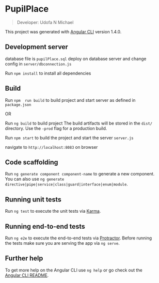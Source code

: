 # PupilPlace
> Developer: Udofa N Michael

This project was generated with [Angular CLI](https://github.com/angular/angular-cli) version 1.4.0.

## Development server

database file is `pupilPlace.sql`
deploy on database server and change config in `server/dbconnection.js`


Run `npm install` to install all dependencies

## Build

Run `npm  run build` to build project and start server as defined in `package.json`

OR

Run `ng build` to build project
The build artifacts will be stored in the `dist/` directory. Use the `-prod` flag for a production build.

Run `npm start` to build the project and start the server `server.js`

navigate to `http://localhost:8083` on browser



## Code scaffolding

Run `ng generate component component-name` to generate a new component. You can also use `ng generate directive|pipe|service|class|guard|interface|enum|module`.


## Running unit tests

Run `ng test` to execute the unit tests via [Karma](https://karma-runner.github.io).

## Running end-to-end tests

Run `ng e2e` to execute the end-to-end tests via [Protractor](http://www.protractortest.org/).
Before running the tests make sure you are serving the app via `ng serve`.

## Further help

To get more help on the Angular CLI use `ng help` or go check out the [Angular CLI README](https://github.com/angular/angular-cli/blob/master/README.md).
